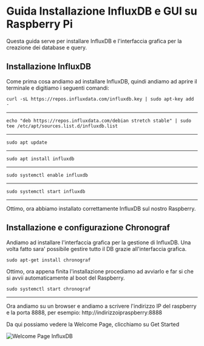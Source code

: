 # Guida Installazione InfluxDB e GUI su Raspberry Pi

Questa guida serve per installare InfluxDB e l'interfaccia grafica per la creazione dei database e query.

## Installazione InfluxDB

Come prima cosa andiamo ad installare InfluxDB, quindi andiamo ad aprire il terminale e digitiamo i seguenti comandi:

`curl -sL https://repos.influxdata.com/influxdb.key | sudo apt-key add -`
_______________________________________________________

`echo "deb https://repos.influxdata.com/debian stretch stable" | sudo tee /etc/apt/sources.list.d/influxdb.list`
_______________________________________________________

`sudo apt update`
_______________________________________________________

`sudo apt install influxdb`
_______________________________________________________

`sudo systemctl enable influxdb`
_______________________________________________________

`sudo systemctl start influxdb`
_______________________________________________________

Ottimo, ora abbiamo installato correttamente InfluxDB sul nostro Raspberry.

## Installazione e configurazione Chronograf

Andiamo ad installare l'interfaccia grafica per la gestione di InfluxDB. Una volta fatto sara' possibile gestire tutto il DB grazie all'interfaccia grafica.

`sudo apt-get install chronograf`

Ottimo, ora appena finita l'installazione procediamo ad avviarlo e far si che si avvii automaticamente al boot del Raspberry.

`sudo systemctl start chronograf`

_______________________________________________________

Ora andiamo su un browser e andiamo a scrivere l'indirizzo IP del raspberry e la porta 8888, per esempio: http://indirizzoipraspberry:8888 

Da qui possiamo vedere la Welcome Page, clicchiamo su Get Started

![](https://i.imgur.com/Pjihl2D.png "Welcome Page InfluxDB")
